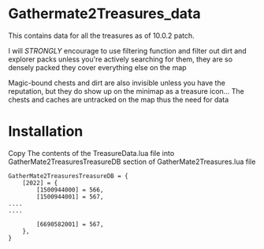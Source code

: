# Gathermate2Treasures_data

This contains data for all the treasures as of 10.0.2 patch.

I will *STRONGLY* encourage to use filtering function and filter out dirt and explorer packs unless you're actively searching for them, they are so densely packed they cover everything else on the map

Magic-bound chests and dirt are also invisible unless you have the reputation, but they do show up on the minimap as a treasure icon... The chests and caches are untracked on the map thus the need for data

# Installation

Copy The contents of the TreasureData.lua file into GatherMate2TreasuresTreasureDB section of GatherMate2Treasures.lua file 

```
GatherMate2TreasuresTreasureDB = {
	[2022] = {
		[1500944000] = 566,
		[1500944001] = 567,
....
....

		[6690582001] = 567,
	},
}
```
